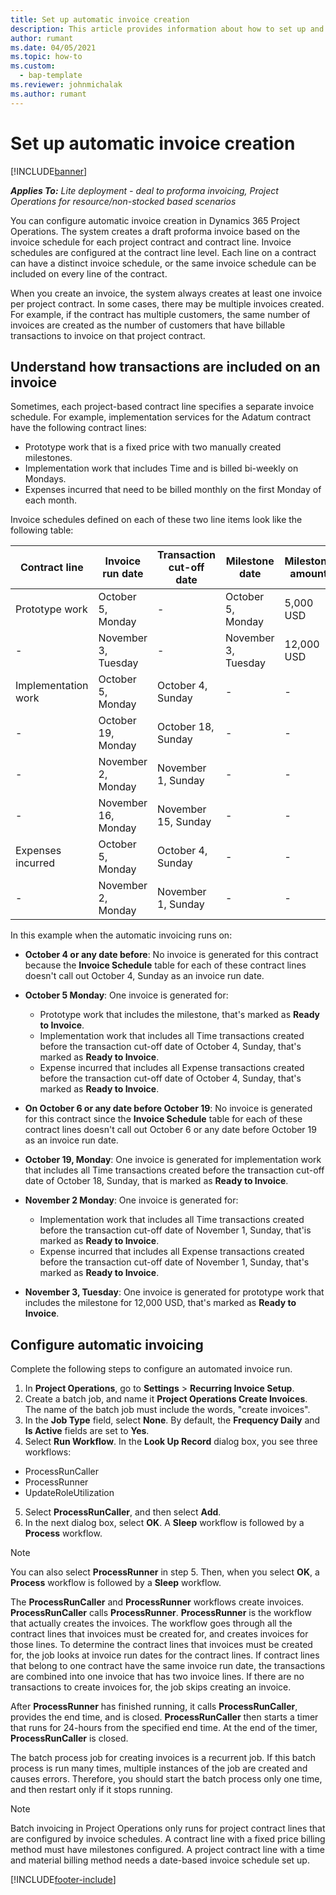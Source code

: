 ```yaml
---
title: Set up automatic invoice creation 
description: This article provides information about how to set up and configure automatic creation of proforma invoices.
author: rumant
ms.date: 04/05/2021
ms.topic: how-to
ms.custom: 
  - bap-template
ms.reviewer: johnmichalak
ms.author: rumant
---
```


# Set up automatic invoice creation 

[!INCLUDE[banner](../../includes/banner.md)]

_**Applies To:** Lite deployment - deal to proforma invoicing, Project Operations for resource/non-stocked based scenarios_

You can configure automatic invoice creation in Dynamics 365 Project Operations. The system creates a draft proforma invoice based on the invoice schedule for each project contract and contract line. Invoice schedules are configured at the contract line level. Each line on a contract can have a distinct invoice schedule, or the same invoice schedule can be included on every line of the contract.

When you create an invoice, the system always creates at least one invoice per project contract. In some cases, there may be multiple invoices created. For example, if the contract has multiple customers, the same number of invoices are created as the number of customers that have billable transactions to invoice on that project contract.

## Understand how transactions are included on an invoice 

Sometimes, each project-based contract line specifies a separate invoice schedule. For example, implementation services for the Adatum contract have the following contract lines:

- Prototype work that is a fixed price with two manually created milestones.
- Implementation work that includes Time and is billed bi-weekly on Mondays.
- Expenses incurred that need to be billed monthly on the first Monday of each month.

Invoice schedules defined on each of these two line items look like the following table:

| Contract line | Invoice run date | Transaction cut-off date | Milestone date | Milestone amount |
| --- | --- | --- | --- | --- |
| Prototype work | October 5, Monday | - | October 5, Monday | 5,000 USD |
| - | November 3, Tuesday | - | November 3, Tuesday | 12,000 USD |
| Implementation work | October 5, Monday | October 4, Sunday | - | - |
| - | October 19, Monday | October 18, Sunday | - | - |
| - | November 2, Monday | November 1, Sunday | - | - |
| - | November 16, Monday | November 15, Sunday | - | - |
| Expenses incurred | October 5, Monday | October 4, Sunday | - | - |
| - | November 2, Monday | November 1, Sunday | - | - |

In this example when the automatic invoicing runs on:

- **October 4 or any date before**: No invoice is generated for this contract because the **Invoice Schedule** table for each of these contract lines doesn't call out October 4, Sunday as an invoice run date.
- **October 5 Monday**: One invoice is generated for:

    - Prototype work that includes the milestone, that's marked as **Ready to Invoice**.
    - Implementation work that includes all Time transactions created before the transaction cut-off date of October 4, Sunday, that's marked as **Ready to Invoice**.
    - Expense incurred that includes all Expense transactions created before the transaction cut-off date of October 4, Sunday, that's marked as **Ready to Invoice**.
  
- **On October 6 or any date before October 19**: No invoice is generated for this contract since the **Invoice Schedule** table for each of these contract lines doesn't call out October 6 or any date before October 19 as an invoice run date.
- **October 19, Monday**: One invoice is generated for implementation work that includes all Time transactions created before the transaction cut-off date of October 18, Sunday, that is marked as **Ready to Invoice**.
- **November 2 Monday**: One invoice is generated for:

    - Implementation work that includes all Time transactions created before the transaction cut-off date of November 1, Sunday, that'is marked as **Ready to Invoice**.
    - Expense incurred that includes all Expense transactions created before the transaction cut-off date of November 1, Sunday, that's marked as **Ready to Invoice**.

- **November 3, Tuesday**: One invoice is generated for prototype work that includes the milestone for 12,000 USD, that's marked as **Ready to Invoice**.

## Configure automatic invoicing

Complete the following steps to configure an automated invoice run.

1. In **Project Operations**, go to **Settings** > **Recurring Invoice Setup**.
2. Create a batch job, and name it **Project Operations Create Invoices**. The name of the batch job must include the words, "create invoices".
3. In the **Job Type** field, select **None**. By default, the **Frequency Daily** and **Is Active** fields are set to **Yes**.
4. Select **Run Workflow**. In the **Look Up Record** dialog box, you see three workflows:

- ProcessRunCaller
- ProcessRunner
- UpdateRoleUtilization

5. Select **ProcessRunCaller**, and then select **Add**.
6. In the next dialog box, select **OK**. A **Sleep** workflow is followed by a **Process** workflow. 

> [!NOTE]
> You can also select **ProcessRunner** in step 5. Then, when you select **OK**, a **Process** workflow is followed by a **Sleep** workflow.

The **ProcessRunCaller** and **ProcessRunner** workflows create invoices. **ProcessRunCaller** calls **ProcessRunner**. **ProcessRunner** is the workflow that actually creates the invoices. The workflow goes through all the contract lines that invoices must be created for, and creates invoices for those lines. To determine the contract lines that invoices must be created for, the job looks at invoice run dates for the contract lines. If contract lines that belong to one contract have the same invoice run date, the transactions are combined into one invoice that has two invoice lines. If there are no transactions to create invoices for, the job skips creating an invoice.

After **ProcessRunner** has finished running, it calls **ProcessRunCaller**, provides the end time, and is closed. **ProcessRunCaller** then starts a timer that runs for 24-hours from the specified end time. At the end of the timer, **ProcessRunCaller** is closed.

The batch process job for creating invoices is a recurrent job. If this batch process is run many times, multiple instances of the job are created and causes errors. Therefore, you should start the batch process only one time, and then restart only if it stops running.

> [!NOTE]
> Batch invoicing in Project Operations only runs for project contract lines that are configured by invoice schedules. A contract line with a fixed price billing method must have milestones configured. A project contract line with a time and material billing method needs a date-based invoice schedule set up.


[!INCLUDE[footer-include](../../includes/footer-banner.md)]

